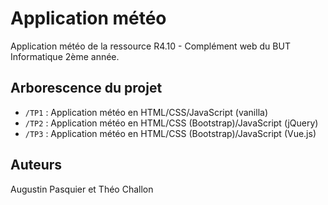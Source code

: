 # Application météo

Application météo de la ressource R4.10 - Complément web du BUT Informatique 2ème année.

## Arborescence du projet

- ```/TP1``` : Application météo en HTML/CSS/JavaScript (vanilla)
- ```/TP2``` : Application météo en HTML/CSS (Bootstrap)/JavaScript (jQuery)
- ```/TP3``` : Application météo en HTML/CSS (Bootstrap)/JavaScript (Vue.js)

## Auteurs

Augustin Pasquier et Théo Challon